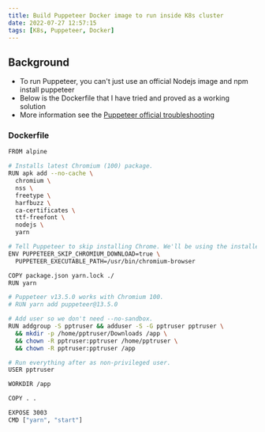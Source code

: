 ```yaml
---
title: Build Puppeteer Docker image to run inside K8s cluster
date: 2022-07-27 12:57:15
tags: [K8s, Puppeteer, Docker]
---
```


## Background

- To run Puppeteer, you can't just use an official Nodejs image and npm install puppeteer
- Below is the Dockerfile that I have tried and proved as a working solution
- More information see the [Puppeteer official troubleshooting](https://github.com/puppeteer/puppeteer/blob/main/docs/troubleshooting.md#running-puppeteer-in-docker)

### Dockerfile

```bash
FROM alpine

# Installs latest Chromium (100) package.
RUN apk add --no-cache \
  chromium \
  nss \
  freetype \
  harfbuzz \
  ca-certificates \
  ttf-freefont \
  nodejs \
  yarn

# Tell Puppeteer to skip installing Chrome. We'll be using the installed package.
ENV PUPPETEER_SKIP_CHROMIUM_DOWNLOAD=true \
  PUPPETEER_EXECUTABLE_PATH=/usr/bin/chromium-browser

COPY package.json yarn.lock ./
RUN yarn

# Puppeteer v13.5.0 works with Chromium 100.
# RUN yarn add puppeteer@13.5.0

# Add user so we don't need --no-sandbox.
RUN addgroup -S pptruser && adduser -S -G pptruser pptruser \
  && mkdir -p /home/pptruser/Downloads /app \
  && chown -R pptruser:pptruser /home/pptruser \
  && chown -R pptruser:pptruser /app

# Run everything after as non-privileged user.
USER pptruser

WORKDIR /app

COPY . .

EXPOSE 3003
CMD ["yarn", "start"]
```
